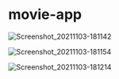 # movie-app
 ![Screenshot_20211103-181142](https://user-images.githubusercontent.com/81802754/140471706-003394cf-ad2e-4118-8f19-07dd04bebde5.png)
 
 ![Screenshot_20211103-181154](https://user-images.githubusercontent.com/81802754/140471977-b8f547ee-ed7e-449e-bbe3-1c429f37d464.png)
 
 
![Screenshot_20211103-181214](https://user-images.githubusercontent.com/81802754/140472191-0c538ac6-72c3-4c7a-bb1b-04b7e7d74f3a.png)


